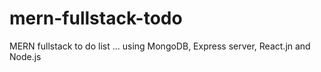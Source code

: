 # mern-fullstack-todo
MERN fullstack to do list ... using MongoDB, Express server, React.jn and Node.js
